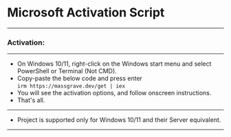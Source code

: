# Microsoft Activation Script

_________________________________

###   Activation:
_________________________________


-   On Windows 10/11, right-click on the Windows start menu and select PowerShell or Terminal (Not CMD).
-   Copy-paste the below code and press enter\
    `irm https://massgrave.dev/get | iex`
-   You will see the activation options, and follow onscreen instructions.
-   That's all.

_________________________________

 - Project is supported only for Windows 10/11 and their Server equivalent.

_________________________________


